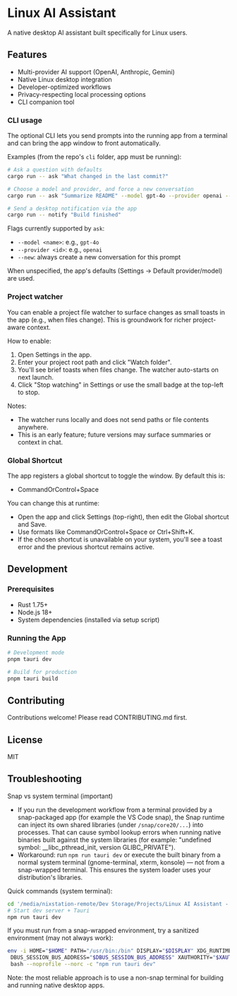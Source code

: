 # Linux AI Assistant

A native desktop AI assistant built specifically for Linux users.

## Features

- Multi-provider AI support (OpenAI, Anthropic, Gemini)
- Native Linux desktop integration
- Developer-optimized workflows
- Privacy-respecting local processing options
- CLI companion tool

### CLI usage

The optional CLI lets you send prompts into the running app from a terminal and can bring the app window to front automatically.

Examples (from the repo's `cli` folder, app must be running):

```zsh
# Ask a question with defaults
cargo run -- ask "What changed in the last commit?"

# Choose a model and provider, and force a new conversation
cargo run -- ask "Summarize README" --model gpt-4o --provider openai --new

# Send a desktop notification via the app
cargo run -- notify "Build finished"
```

Flags currently supported by `ask`:

- `--model <name>`: e.g., `gpt-4o`
- `--provider <id>`: e.g., `openai`
- `--new`: always create a new conversation for this prompt

When unspecified, the app's defaults (Settings → Default provider/model) are used.

### Project watcher

You can enable a project file watcher to surface changes as small toasts in the app (e.g., when files change). This is groundwork for richer project-aware context.

How to enable:

1. Open Settings in the app.
2. Enter your project root path and click "Watch folder".
3. You'll see brief toasts when files change. The watcher auto-starts on next launch.
4. Click "Stop watching" in Settings or use the small badge at the top-left to stop.

Notes:

- The watcher runs locally and does not send paths or file contents anywhere.
- This is an early feature; future versions may surface summaries or context in chat.

### Global Shortcut

The app registers a global shortcut to toggle the window. By default this is:

- CommandOrControl+Space

You can change this at runtime:

- Open the app and click Settings (top-right), then edit the Global shortcut and Save.
- Use formats like CommandOrControl+Space or Ctrl+Shift+K.
- If the chosen shortcut is unavailable on your system, you'll see a toast error and the previous shortcut remains active.

## Development

### Prerequisites

- Rust 1.75+
- Node.js 18+
- System dependencies (installed via setup script)

### Running the App

```bash
# Development mode
pnpm tauri dev

# Build for production
pnpm tauri build
```

## Contributing

Contributions welcome! Please read CONTRIBUTING.md first.

## License

MIT

## Troubleshooting

Snap vs system terminal (important)

- If you run the development workflow from a terminal provided by a snap-packaged app (for example the VS Code snap), the Snap runtime can inject its own shared libraries (under `/snap/core20/...`) into processes. That can cause symbol lookup errors when running native binaries built against the system libraries (for example: "undefined symbol: \_\_libc_pthread_init, version GLIBC_PRIVATE").
- Workaround: run `npm run tauri dev` or execute the built binary from a normal system terminal (gnome-terminal, xterm, konsole) — not from a snap-wrapped terminal. This ensures the system loader uses your distribution's libraries.

Quick commands (system terminal):

```zsh
cd '/media/nixstation-remote/Dev Storage/Projects/Linux AI Assistant - Project/linux-ai-assistant'
# Start dev server + Tauri
npm run tauri dev
```

If you must run from a snap-wrapped environment, try a sanitized environment (may not always work):

```zsh
env -i HOME="$HOME" PATH="/usr/bin:/bin" DISPLAY="$DISPLAY" XDG_RUNTIME_DIR="$XDG_RUNTIME_DIR" \
 DBUS_SESSION_BUS_ADDRESS="$DBUS_SESSION_BUS_ADDRESS" XAUTHORITY="$XAUTHORITY" \
 bash --noprofile --norc -c "npm run tauri dev"
```

Note: the most reliable approach is to use a non-snap terminal for building and running native desktop apps.
